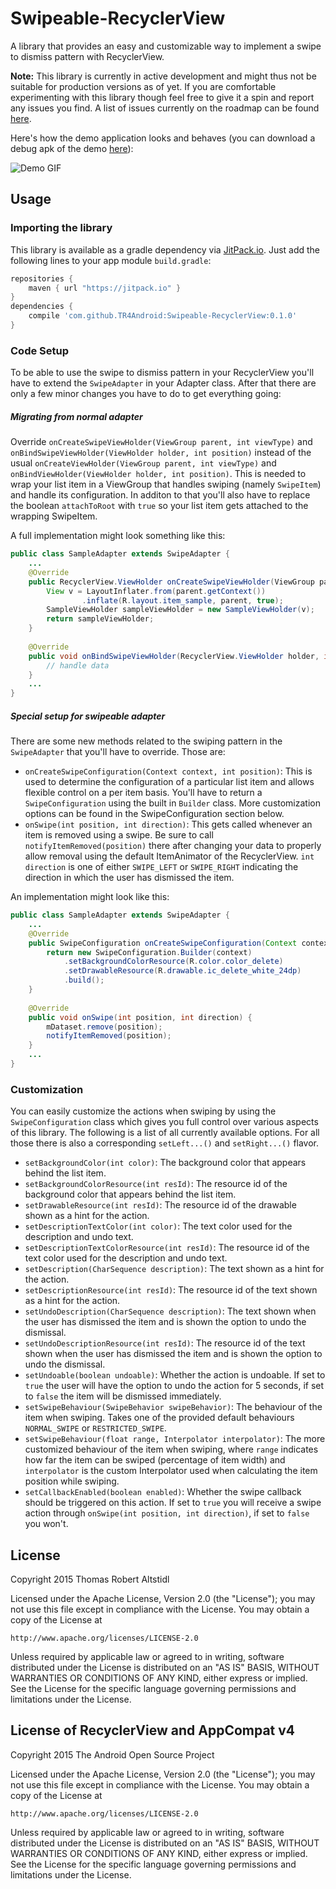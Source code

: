 # Swipeable-RecyclerView
A library that provides an easy and customizable way to implement a swipe to dismiss pattern with RecyclerView.

**Note:** This library is currently in active development and might thus not be suitable for production versions as of yet. If you are comfortable experimenting with this library though feel free to give it a spin and report any issues you find. A list of issues currently on the roadmap can be found [here](https://github.com/TR4Android/Swipeable-RecyclerView/issues).

Here's how the demo application looks and behaves (you can download a debug apk of the demo [here](https://github.com/TR4Android/Swipeable-RecyclerView/releases/download/0.1.0/sample-debug.apk)):

![Demo GIF](https://raw.githubusercontent.com/TR4Android/Swipeable-RecyclerView/master/art/demo.gif)

## Usage
### Importing the library

This library is available as a gradle dependency via [JitPack.io](https://github.com/jitpack/jitpack.io). Just add the following lines to your app module `build.gradle`:
``` gradle
repositories { 
    maven { url "https://jitpack.io" }
}
dependencies {
    compile 'com.github.TR4Android:Swipeable-RecyclerView:0.1.0'
}
```

### Code Setup

To be able to use the swipe to dismiss pattern in your RecyclerView you'll have to extend the `SwipeAdapter` in your Adapter class. After that there are only a few minor changes you have to do to get everything going:

##### Migrating from normal adapter
Override `onCreateSwipeViewHolder(ViewGroup parent, int viewType)` and `onBindSwipeViewHolder(ViewHolder holder, int position)` instead of the usual `onCreateViewHolder(ViewGroup parent, int viewType)` and `onBindViewHolder(ViewHolder holder, int position)`. This is needed to wrap your list item in a ViewGroup that handles swiping (namely `SwipeItem`) and handle its configuration. In additon to that you'll also have to replace the boolean `attachToRoot` with `true` so your list item gets attached to the wrapping SwipeItem.

A full implementation might look something like this:
``` java
public class SampleAdapter extends SwipeAdapter {
    ...
    @Override
    public RecyclerView.ViewHolder onCreateSwipeViewHolder(ViewGroup parent, int i) {
        View v = LayoutInflater.from(parent.getContext())
                .inflate(R.layout.item_sample, parent, true);
        SampleViewHolder sampleViewHolder = new SampleViewHolder(v);
        return sampleViewHolder;
    }
    
    @Override
    public void onBindSwipeViewHolder(RecyclerView.ViewHolder holder, int position) {
        // handle data
    }
    ...
}
```

##### Special setup for swipeable adapter
There are some new methods related to the swiping pattern in the `SwipeAdapter` that you'll have to override. Those are:

* `onCreateSwipeConfiguration(Context context, int position)`: This is used to determine the configuration of a particular list item and allows flexible control on a per item basis. You'll have to return a `SwipeConfiguration` using the built in `Builder` class. More customization options can be found in the SwipeConfiguration section below.
* `onSwipe(int position, int direction)`: This gets called whenever an item is removed using a swipe. Be sure to call `notifyItemRemoved(position)` there after changing your data to properly allow removal using the default ItemAnimator of the RecyclerView. `int direction` is one of either `SWIPE_LEFT` or `SWIPE_RIGHT` indicating the direction in which the user has dismissed the item.

An implementation might look like this:
``` java
public class SampleAdapter extends SwipeAdapter {
    ...
    @Override
    public SwipeConfiguration onCreateSwipeConfiguration(Context context, int position) {
        return new SwipeConfiguration.Builder(context)          
            .setBackgroundColorResource(R.color.color_delete)
            .setDrawableResource(R.drawable.ic_delete_white_24dp)
            .build();
    }
    
    @Override
    public void onSwipe(int position, int direction) {
        mDataset.remove(position);
        notifyItemRemoved(position);
    }
    ...
}
```

### Customization

You can easily customize the actions when swiping by using the `SwipeConfiguration` class which gives you full control over various aspects of this library. The following is a list of all currently available options. For all those there is also a corresponding `setLeft...()` and `setRight...()` flavor.

* `setBackgroundColor(int color)`: The background color that appears behind the list item.
* `setBackgroundColorResource(int resId)`: The resource id of the background color that appears behind the list item.
* `setDrawableResource(int resId)`: The resource id of the drawable shown as a hint for the action.
* `setDescriptionTextColor(int color)`: The text color used for the description and undo text.
* `setDescriptionTextColorResource(int resId)`: The resource id of the text color used for the description and undo text.
* `setDescription(CharSequence description)`: The text shown as a hint for the action.
* `setDescriptionResource(int resId)`: The resource id of the text shown as a hint for the action.
* `setUndoDescription(CharSequence description)`: The text shown when the user has dismissed the item and is shown the option to undo the dismissal.
* `setUndoDescriptionResource(int resId)`: The resource id of the text shown when the user has dismissed the item and is shown the option to undo the dismissal.
* `setUndoable(boolean undoable)`: Whether the action is undoable. If set to `true` the user will have the option to undo the action for 5 seconds, if set to `false` the item will be dismissed immediately.
* `setSwipeBehaviour(SwipeBehavior swipeBehavior)`: The behaviour of the item when swiping. Takes one of the provided default behaviours `NORMAL_SWIPE` or `RESTRICTED_SWIPE`.
* `setSwipeBehaviour(float range, Interpolator interpolator)`: The more customized behaviour of the item when swiping, where `range` indicates how far the item can be swiped (percentage of item width) and `interpolator` is the custom Interpolator used when calculating the item position while swiping.
* `setCallbackEnabled(boolean enabled)`: Whether the swipe callback should be triggered on this action. If set to `true` you will receive a swipe action through `onSwipe(int position, int direction)`, if set to `false` you won't.

## License

Copyright 2015 Thomas Robert Altstidl

Licensed under the Apache License, Version 2.0 (the "License");
you may not use this file except in compliance with the License.
You may obtain a copy of the License at

    http://www.apache.org/licenses/LICENSE-2.0

Unless required by applicable law or agreed to in writing, software
distributed under the License is distributed on an "AS IS" BASIS,
WITHOUT WARRANTIES OR CONDITIONS OF ANY KIND, either express or implied.
See the License for the specific language governing permissions and
limitations under the License.

## License of RecyclerView and AppCompat v4

Copyright 2015 The Android Open Source Project

Licensed under the Apache License, Version 2.0 (the "License");
you may not use this file except in compliance with the License.
You may obtain a copy of the License at

    http://www.apache.org/licenses/LICENSE-2.0

Unless required by applicable law or agreed to in writing, software
distributed under the License is distributed on an "AS IS" BASIS,
WITHOUT WARRANTIES OR CONDITIONS OF ANY KIND, either express or implied.
See the License for the specific language governing permissions and
limitations under the License.
